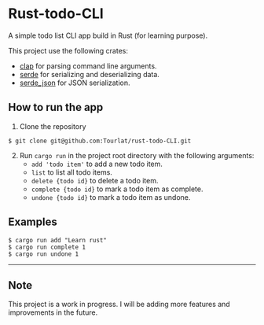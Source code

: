 # Rust-todo-CLI
A simple todo list CLI app build in Rust (for learning purpose).

This project use the following crates:
- [clap](https://crates.io/crates/clap) for parsing command line arguments.
- [serde](https://crates.io/crates/serde) for serializing and deserializing data.
- [serde_json](https://crates.io/crates/serde_json) for JSON serialization.

## How to run the app

1. Clone the repository

```
$ git clone git@github.com:Tourlat/rust-todo-CLI.git
```

2. Run `cargo run` in the project root directory with the following arguments:
    - `add 'todo item'` to add a new todo item. 
    - `list` to list all todo items.
    - `delete {todo id}` to delete a todo item.
    - `complete {todo id}` to mark a todo item as complete.
    - `undone {todo id}` to mark a todo item as undone.

## Examples
 
 ```
 $ cargo run add "Learn rust"
 $ cargo run complete 1
 $ cargo run undone 1
```

---
## Note

This project is a work in progress. I will be adding more features and improvements in the future.
